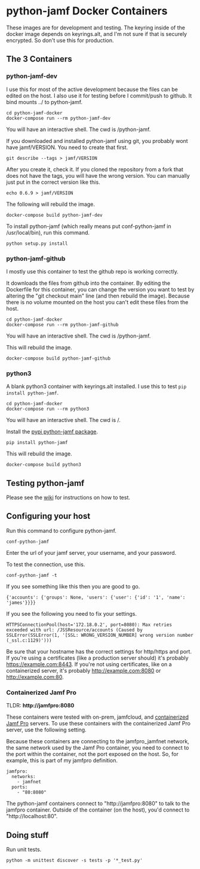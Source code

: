 # python-jamf Docker Containers

These images are for development and testing. The keyring inside of the docker image depends on keyrings.alt, and I'm not sure if that is securely encrypted. So don't use this for production.

## The 3 Containers

### python-jamf-dev

I use this for most of the active development because the files can be edited on the host. I also use it for testing before I commit/push to github. It bind mounts ../ to python-jamf.

	cd python-jamf-docker
	docker-compose run --rm python-jamf-dev

You will have an interactive shell. The cwd is /python-jamf.

If you downloaded and installed python-jamf using git, you probably wont have jamf/VERSION. You need to create that first.

	git describe --tags > jamf/VERSION

After you create it, check it. If you cloned the repository from a fork that does not have the tags, you will have the wrong version. You can manually just put in the correct version like this.

	echo 0.6.9 > jamf/VERSION

The following will rebuild the image.

	docker-compose build python-jamf-dev

To install python-jamf (which really means put conf-python-jamf in /usr/local/bin), run this command.

	python setup.py install

### python-jamf-github

I mostly use this container to test the github repo is working correctly.

It downloads the files from github into the container. By editing the Dockerfile for this container, you can change the version you want to test by altering the "git checkout main" line (and then rebuild the image). Because there is no volume mounted on the host you can't edit these files from the host.

	cd python-jamf-docker
	docker-compose run --rm python-jamf-github

You will have an interactive shell. The cwd is /python-jamf.

This will rebuild the image.

	docker-compose build python-jamf-github

### python3

A blank python3 container with keyrings.alt installed. I use this to test `pip install python-jamf`.

	cd python-jamf-docker
	docker-compose run --rm python3

You will have an interactive shell. The cwd is /.

Install the [pypi python-jamf package](https://pypi.org/project/python-jamf/).

	pip install python-jamf

This will rebuild the image.

	docker-compose build python3

## Testing python-jamf

Please see the [wiki](https://github.com/univ-of-utah-marriott-library-apple/python-jamf/wiki/Requirements#test-your-install) for instructions on how to test.

## Configuring your host

Run this command to configure python-jamf.

	conf-python-jamf

Enter the url of your jamf server, your username, and your password.

To test the connection, use this.

	conf-python-jamf -t

If you see something like this then you are good to go.

	{'accounts': {'groups': None, 'users': {'user': {'id': '1', 'name': 'james'}}}}

If you see the following you need to fix your settings.

	HTTPSConnectionPool(host='172.18.0.2', port=8080): Max retries exceeded with url: /JSSResource/accounts (Caused by SSLError(SSLError(1, '[SSL: WRONG_VERSION_NUMBER] wrong version number (_ssl.c:1129)')))

Be sure that your hostname has the correct settings for http/https and port. If you're using a certificates (like a production server should) it's probably https://example.com:8443. If you're not using certificates, like on a containerized server, it's probably http://example.com:8080 or http://example.com:80.

### Containerized Jamf Pro

TLDR: __http://jamfpro:8080__

These containers were tested with on-prem, jamfcloud, and [containerized Jamf Pro](https://github.com/magnusviri/dockerfiles/tree/main/jamfpro) servers. To use these containers with the containerized Jamf Pro server, use the following setting.

Because these containers are connecting to the jamfpro_jamfnet network, the same network used by the Jamf Pro container, you need to connect to the port within the container, not the port exposed on the host. So, for example, this is part of my jamfpro definition.

	jamfpro:
	  networks:
		- jamfnet
	  ports:
		- "80:8080"

The python-jamf containers connect to "http://jamfpro:8080" to talk to the jamfpro container. Outside of the container (on the host), you'd connect to "http://localhost:80".

## Doing stuff

Run unit tests.

	python -m unittest discover -s tests -p '*_test.py'